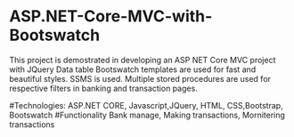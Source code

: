 # ASP.NET-Core-MVC-with-Bootswatch
This project is demostrated in developing an ASP NET Core MVC project with JQuery Data table
Bootswatch templates are used for fast and beautiful styles.
SSMS is used. Multiple stored procedures are used for respective filters in banking and transaction pages.

#Technologies:
ASP.NET CORE, Javascript,JQuery, HTML, CSS,Bootstrap, Bootswatch
#Functionality
Bank manage,
Making transactions,
Mornitering transactions
